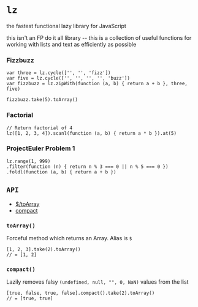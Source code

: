 `lz`
==

the fastest functional lazy library for JavaScript

this isn't an FP do it all library -- this is a collection of
useful functions for working with lists and text as efficiently as possible


### Fizzbuzz
    var three = lz.cycle(['', '', 'fizz'])
    var five = lz.cycle(['', '', '', '', 'buzz'])
    var fizzbuzz = lz.zipWith(function (a, b) { return a + b }, three, five)

    fizzbuzz.take(5).toArray()


### Factorial
    // Return factorial of 4
    lz([1, 2, 3, 4]).scanl(function (a, b) { return a * b }).at(5)


### ProjectEuler Problem 1

    lz.range(1, 999)
    .filter(function (n) { return n % 3 === 0 || n % 5 === 0 })
    .foldl(function (a, b) { return a + b })

## `API`

* [$/toArray](#toarray)
* [compact](#compact)

### `toArray()`

Forceful method which returns an Array. Alias is `$`

    [1, 2, 3].take(2).toArray()
    // = [1, 2]

### `compact()`

Lazily removes falsy `(undefined, null, "", 0, NaN)` values from the list

    [true, false, true, false].compact().take(2).toArray()
    // = [true, true]
